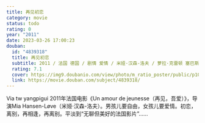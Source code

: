 ```yaml
---
title: 再见初恋
category: movie
status: todo
rating: 0
year: "2011"
date: 2023-03-26 17:00:23
douban:
  id: "4839318"
  title: 再见初恋
  subtitle: 2011 / 法国 德国 / 剧情 爱情 / 米娅·汉森-洛夫 / 萝拉·克雷顿 塞巴斯蒂安·乌泽多夫斯基
  rating: 7.1
  cover: https://img9.doubanio.com/view/photo/m_ratio_poster/public/p1075627694.jpg
  link: https://movie.douban.com/subject/4839318/
---
```


Via tw yangpigui 2011年法国电影《Un amour de jeunesse（再见，吾爱）》，导演Mia Hansen-Løve（米娅·汉森-洛夫）。男孩儿要自由，女孩儿要爱情。初恋，离别，再相逢，再离别。平淡到“无聊但美好的法国影片”……
